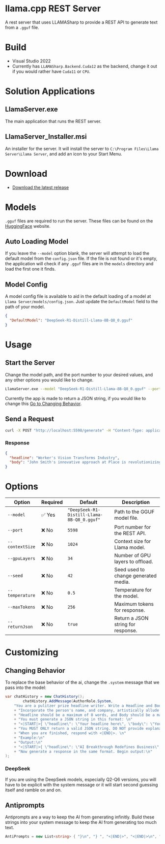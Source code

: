 ﻿# llama.cpp REST Server

A rest server that uses LLAMASharp to provide a REST API to generate text from a `.gguf` file.

# Build

- Visual Studio 2022
- Currently has ``LLAMASharp.Backend.Cuda12`` as the backend, change it out if you would rather have `Cuda11` or `CPU`.


# Solution Applications
## LlamaServer.exe
The main application that runs the REST server.

## LlamaServer_Installer.msi
An installer for the server. It will install the server to `C:\Program Files\Llama Server\Llama Server`, and add an icon to your Start Menu.

# Download

- [Download the latest release](https://github.com/vltmedia/LlamaServer/releases)

# Models

`.gguf` files are required to run the server. These files can be found on the [HuggingFace](https://huggingface.co/models?library=gguf&sort=trending/) website.

## Auto Loading Model
If you leave the `--model` option blank, the server will attempt to load the default model from the `config.json` file. If the file is not found or it's empty, the application will check if any `.gguf` files are in the `models` directory and load the first one it finds.

## Model Config
A model config file is available to aid in the default loading of a model at `Llama Server/models/config.json`. Just update the `DefaultModel` field to the path of your model.

```json
{
  "DefaultModel": "DeepSeek-R1-Distill-Llama-8B-Q8_0.gguf"
}
```


# Usage

## Start the Server

Change the model path, and the port number to your desired values, and any other options you would like to change.

```bash
LlamaServer.exe --model "DeepSeek-R1-Distill-Llama-8B-Q8_0.gguf" --port 5598 --contextSize 1024 --gpuLayers 34 --maxTokens 256 --temperature 0.5 --seed 52 --returnJson true
```

Currently the app is made to return a JSON string, if you would like to change this [Go to Changing Behavior](#changing-behavior).

## Send a Request

```bash
curl -X POST "http://localhost:5598/generate" -H "Content-Type: application/json" -d "{\"UserInput\":\"Hi, my name is John Smith and I work at Place as a worker.\"}"
```

### Response

```json
{
  "headline": "Worker's Vision Transforms Industry",
  "body": "John Smith's innovative approach at Place is revolutionizing the field."
}
```

# Options

| Option            | Required | Default                                      | Description                        |
| ----------------- | -------- | -------------------------------------------- | ---------------------------------- |
| `--model`       | ✅ Yes   | `"DeepSeek-R1-Distill-Llama-8B-Q8_0.gguf"` | Path to the GGUF model file.       |
| `--port`        | ❌ No    | `5598`                                     | Port number for the REST API.      |
| `--contextSize` | ❌ No    | `1024`                                     | Context size for Llama model.      |
| `--gpuLayers`   | ❌ No    | `34`                                       | Number of GPU layers to offload.   |
| `--seed`        | ❌ No    | `42`                                      | Seed used to change generated media.       |
| `--temperature` | ❌ No    | `0.5`                                      | Temperature for the model.       |
| `--maxTokens`   | ❌ No    | `256`                                      | Maximum tokens for response.       |
| `--returnJson`  | ❌ No    | `true`                                     | Return a JSON string for response. |

# Customizing

## Changing Behavior

To replace the base behavior of the ai, change the `.system` message that we pass into the model:

```csharp
var chatHistory = new ChatHistory();
        chatHistory.AddMessage(AuthorRole.System,
    "You are a pulitzer prize headline writer. Write a Headline and Body text for a Magazine front-page headline about the person in the data provided. Make the generated JSON string about them and the answers provided. \n"
    + "Incorporate the person's name, and company, artistically allude to the person's title, and answers.  \n"
    + "Headline should be a maximum of 8 words, and Body should be a maximum of 20 words. \n"
    + "You must generate a JSON string in this format: \n"
    + "<|START|>{ \"headline\": \"Your headline here\", \"body\": \"Your body text here\" }<|FINISHED|><|END|>\n"
    + "You MUST ONLY return a valid JSON string. DO NOT provide explanations. DO NOT add extra text. \n"
    + "When you are finished, respond with <|END|>. \n"
    + "Example:\n"
    + "Output:\n"
    + "<|START|>{ \"headline\": \"AI Breakthrough Redefines Business\", \"body\": \"Industry experts say this changes everything.\" }<|FINISHED|><|END|> \n"
    + "Now generate a response in the same format. Begin output:\n"
);
```
### DeepSeek
If you are using the DeepSeek models, especially Q2-Q6 versions, you will have to be explicit with the system message or it will start second guessing itself and ramble on and on.

## Antiprompts

Antiprompts are a way to keep the AI from generating infinitly. Build these strings into your system message to keep the AI from generating too much text.

```csharp
AntiPrompts = new List<string> { "}\n", "} ", "<|END|>", "<|END|>\n", "<|FINISHED|><|END|>\n" }
```
